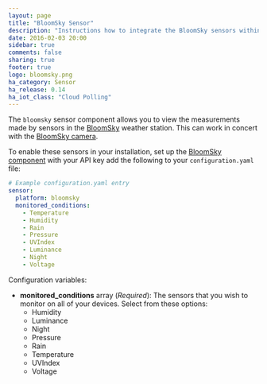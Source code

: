 ```yaml
---
layout: page
title: "BloomSky Sensor"
description: "Instructions how to integrate the BloomSky sensors within Home Assistant."
date: 2016-02-03 20:00
sidebar: true
comments: false
sharing: true
footer: true
logo: bloomsky.png
ha_category: Sensor
ha_release: 0.14
ha_iot_class: "Cloud Polling"
---
```



The `bloomsky` sensor component allows you to view the measurements made by sensors in the [BloomSky](https://www.bloomsky.com) weather station. This can work in concert with the [BloomSky camera](/components/camera.bloomsky).

To enable these sensors in your installation, set up the [BloomSky component](/components/bloomsky) with your API key add the following to your `configuration.yaml` file:

```yaml
# Example configuration.yaml entry
sensor:
  platform: bloomsky
  monitored_conditions:
    - Temperature
    - Humidity
    - Rain
    - Pressure
    - UVIndex
    - Luminance
    - Night
    - Voltage
```

Configuration variables:

- **monitored_conditions** array (*Required*): The sensors that you wish to monitor on all of your devices. Select from these options:
  - Humidity
  - Luminance
  - Night
  - Pressure
  - Rain
  - Temperature
  - UVIndex
  - Voltage
